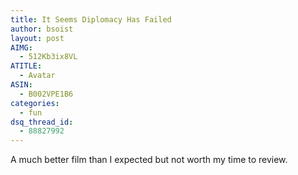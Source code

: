 ```yaml
---
title: It Seems Diplomacy Has Failed
author: bsoist
layout: post
AIMG:
  - 512Kb3ix8VL
ATITLE:
  - Avatar
ASIN:
  - B002VPE1B6
categories:
  - fun
dsq_thread_id:
  - 88827992
---
```

A much better film than I expected but not worth my time to review.
